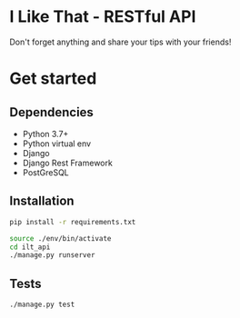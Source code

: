 # I Like That - RESTful API

Don't forget anything and share your tips with your friends!

# Get started

## Dependencies

- Python 3.7+
- Python virtual env
- Django
- Django Rest Framework
- PostGreSQL

## Installation

```sh
pip install -r requirements.txt
```

```sh
source ./env/bin/activate
cd ilt_api
./manage.py runserver
```

## Tests

```sh
./manage.py test
```
